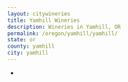 ```yaml
---
layout: citywineries
title: Yamhill Wineries
description: Wineries in Yamhill, OR
permalink: /oregon/yamhill/yamhill/
state: or
county: yamhill
city: yamhill
---
```

-
